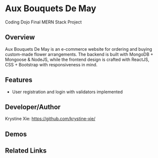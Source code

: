 # Aux Bouquets De May
Coding Dojo Final MERN Stack Project

## Overview
  Aux Bouquets De May is an e-commerce website for ordering and buying custom-made flower arrangements. The backend is built with MongoDB + Mongoose & NodeJS, while the frontend design is crafted with ReactJS, CSS + Bootstrap with responsiveness in mind.
  
## Features
  * User registration and login with validators implemented

## Developer/Author
Krystine Xie: https://github.com/krystine-xie/

## Demos

## Related Links

